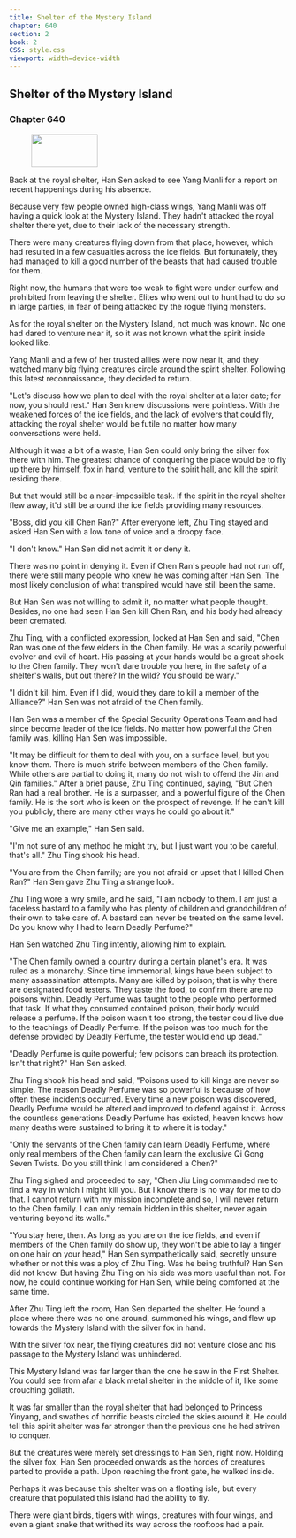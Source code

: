 ```yaml
---
title: Shelter of the Mystery Island
chapter: 640
section: 2
book: 2
CSS: style.css
viewport: width=device-width
---
```


## Shelter of the Mystery Island

### Chapter 640

<figure>
	<img src="../Images/gem.gif" alt="" id="gem" width="120" height="60" />
</figure>

Back at the royal shelter, Han Sen asked to see Yang Manli for a report on recent happenings during his absence.

Because very few people owned high-class wings, Yang Manli was off having a quick look at the Mystery Island. They hadn't attacked the royal shelter there yet, due to their lack of the necessary strength.

There were many creatures flying down from that place, however, which had resulted in a few casualties across the ice fields. But fortunately, they had managed to kill a good number of the beasts that had caused trouble for them.

Right now, the humans that were too weak to fight were under curfew and prohibited from leaving the shelter. Elites who went out to hunt had to do so in large parties, in fear of being attacked by the rogue flying monsters.

As for the royal shelter on the Mystery Island, not much was known. No one had dared to venture near it, so it was not known what the spirit inside looked like.

Yang Manli and a few of her trusted allies were now near it, and they watched many big flying creatures circle around the spirit shelter. Following this latest reconnaissance, they decided to return.

"Let's discuss how we plan to deal with the royal shelter at a later date; for now, you should rest." Han Sen knew discussions were pointless. With the weakened forces of the ice fields, and the lack of evolvers that could fly, attacking the royal shelter would be futile no matter how many conversations were held.

Although it was a bit of a waste, Han Sen could only bring the silver fox there with him. The greatest chance of conquering the place would be to fly up there by himself, fox in hand, venture to the spirit hall, and kill the spirit residing there.

But that would still be a near-impossible task. If the spirit in the royal shelter flew away, it'd still be around the ice fields providing many resources.

"Boss, did you kill Chen Ran?" After everyone left, Zhu Ting stayed and asked Han Sen with a low tone of voice and a droopy face.

"I don't know." Han Sen did not admit it or deny it.

There was no point in denying it. Even if Chen Ran's people had not run off, there were still many people who knew he was coming after Han Sen. The most likely conclusion of what transpired would have still been the same.

But Han Sen was not willing to admit it, no matter what people thought. Besides, no one had seen Han Sen kill Chen Ran, and his body had already been cremated.

Zhu Ting, with a conflicted expression, looked at Han Sen and said, "Chen Ran was one of the few elders in the Chen family. He was a scarily powerful evolver and evil of heart. His passing at your hands would be a great shock to the Chen family. They won't dare trouble you here, in the safety of a shelter's walls, but out there? In the wild? You should be wary."

"I didn't kill him. Even if I did, would they dare to kill a member of the Alliance?" Han Sen was not afraid of the Chen family.

Han Sen was a member of the Special Security Operations Team and had since become leader of the ice fields. No matter how powerful the Chen family was, killing Han Sen was impossible.

"It may be difficult for them to deal with you, on a surface level, but you know them. There is much strife between members of the Chen family. While others are partial to doing it, many do not wish to offend the Jin and Qin families." After a brief pause, Zhu Ting continued, saying, "But Chen Ran had a real brother. He is a surpasser, and a powerful figure of the Chen family. He is the sort who is keen on the prospect of revenge. If he can't kill you publicly, there are many other ways he could go about it."

"Give me an example," Han Sen said.

"I'm not sure of any method he might try, but I just want you to be careful, that's all." Zhu Ting shook his head.

"You are from the Chen family; are you not afraid or upset that I killed Chen Ran?" Han Sen gave Zhu Ting a strange look.

Zhu Ting wore a wry smile, and he said, "I am nobody to them. I am just a faceless bastard to a family who has plenty of children and grandchildren of their own to take care of. A bastard can never be treated on the same level. Do you know why I had to learn Deadly Perfume?"

Han Sen watched Zhu Ting intently, allowing him to explain.

"The Chen family owned a country during a certain planet's era. It was ruled as a monarchy. Since time immemorial, kings have been subject to many assassination attempts. Many are killed by poison; that is why there are designated food testers. They taste the food, to confirm there are no poisons within. Deadly Perfume was taught to the people who performed that task. If what they consumed contained poison, their body would release a perfume. If the poison wasn't too strong, the tester could live due to the teachings of Deadly Perfume. If the poison was too much for the defense provided by Deadly Perfume, the tester would end up dead."

"Deadly Perfume is quite powerful; few poisons can breach its protection. Isn't that right?" Han Sen asked.

Zhu Ting shook his head and said, "Poisons used to kill kings are never so simple. The reason Deadly Perfume was so powerful is because of how often these incidents occurred. Every time a new poison was discovered, Deadly Perfume would be altered and improved to defend against it. Across the countless generations Deadly Perfume has existed, heaven knows how many deaths were sustained to bring it to where it is today."

"Only the servants of the Chen family can learn Deadly Perfume, where only real members of the Chen family can learn the exclusive Qi Gong Seven Twists. Do you still think I am considered a Chen?"

Zhu Ting sighed and proceeded to say, "Chen Jiu Ling commanded me to find a way in which I might kill you. But I know there is no way for me to do that. I cannot return with my mission incomplete and so, I will never return to the Chen family. I can only remain hidden in this shelter, never again venturing beyond its walls."

"You stay here, then. As long as you are on the ice fields, and even if members of the Chen family do show up, they won't be able to lay a finger on one hair on your head," Han Sen sympathetically said, secretly unsure whether or not this was a ploy of Zhu Ting. Was he being truthful? Han Sen did not know. But having Zhu Ting on his side was more useful than not. For now, he could continue working for Han Sen, while being comforted at the same time.

After Zhu Ting left the room, Han Sen departed the shelter. He found a place where there was no one around, summoned his wings, and flew up towards the Mystery Island with the silver fox in hand.

With the silver fox near, the flying creatures did not venture close and his passage to the Mystery Island was unhindered.

This Mystery Island was far larger than the one he saw in the First Shelter. You could see from afar a black metal shelter in the middle of it, like some crouching goliath.

It was far smaller than the royal shelter that had belonged to Princess Yinyang, and swathes of horrific beasts circled the skies around it. He could tell this spirit shelter was far stronger than the previous one he had striven to conquer.

But the creatures were merely set dressings to Han Sen, right now. Holding the silver fox, Han Sen proceeded onwards as the hordes of creatures parted to provide a path. Upon reaching the front gate, he walked inside.

Perhaps it was because this shelter was on a floating isle, but every creature that populated this island had the ability to fly.

There were giant birds, tigers with wings, creatures with four wings, and even a giant snake that writhed its way across the rooftops had a pair.